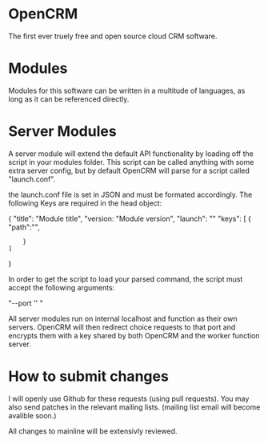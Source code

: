 # OpenCRM
The first ever truely free and open source cloud CRM software.


# Modules
Modules for this software can be written in a multitude of languages, as long as it can be referenced directly.

# Server Modules
A server module will extend the default API functionality by loading off the script in your modules folder.
This script can be called anything with some extra server config, but by default OpenCRM will parse for a script
called "launch.conf".

the launch.conf file is set in JSON and must be formated accordingly. The following Keys are required in the
head object:

{
    "title": "Module title",
    "version: "Module version",
    "launch": "<launch command>"
    "keys": [
        {
            "path":"<path string from root>",

        }
    ]
} 

In order to get the script to load your parsed command, the script must accept the following arguments:

"--port '<the port provided from openCRM>' "


All server modules run on internal localhost and function as their own servers. OpenCRM will then redirect choice requests to that
port and encrypts them with a key shared by both OpenCRM and the worker function server.



# How to submit changes
I will openly use Github for these requests (using pull requests). You may also send patches in the relevant mailing lists.
(mailing list email will become avalible soon.)

All changes to mainline will be extensivly reviewed. 